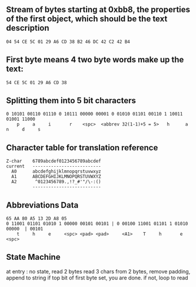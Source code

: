 ## Stream of bytes starting at 0xbb8, the properties of the first object, which should be the text description

```
04 54 CE 5C 01 29 A6 CD 38 B2 46 DC 42 C2 42 B4
```

## First byte means 4 two byte words make up the text:

```
54 CE 5C 01 29 A6 CD 38
```

## Splitting them into 5 bit characters

```
0 10101 00110 01110 0 10111 00000 00001 0 01010 01101 00110 1 10011 01001 11000
    p     a     i       r    <spc>  <abbrev 32(1-1)+5 = 5>   h      a       n     d     s
```

## Character table for translation reference

```
Z-char    6789abcdef0123456789abcdef
current   --------------------------
  A0      abcdefghijklmnopqrstuvwxyz
  A1      ABCDEFGHIJKLMNOPQRSTUVWXYZ
  A2       ^0123456789.,!?_#'"/\-:()
          --------------------------
```

## Abbreviations Data
```
65 AA 80 A5 13 2D A8 05
0 11001 01101 01010 1 00000 00101 00101 | 0 00100 11001 01101 1 01010 00000  | 00101
    t     h     e     <spc> <pad> <pad>     <A1>    T     h       e   <spc>
```

## State Machine
at entry :  no state, read 2 bytes
read 3 chars from 2 bytes, remove padding, append to string
if top bit of first byte set, you are done. if not, loop to read

